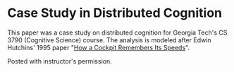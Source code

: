 # Case Study in Distributed Cognition

This paper was a case study on distributed cognition for Georgia Tech's CS 3790 (Cognitive Science) course. The analysis is modeled after Edwin Hutchins' 1995 paper "[How a Cockpit Remembers Its Speeds](http://hci.ucsd.edu/hutchins/documents/CockpitSpeeds.pdf)".

Posted with instructor's permission.

